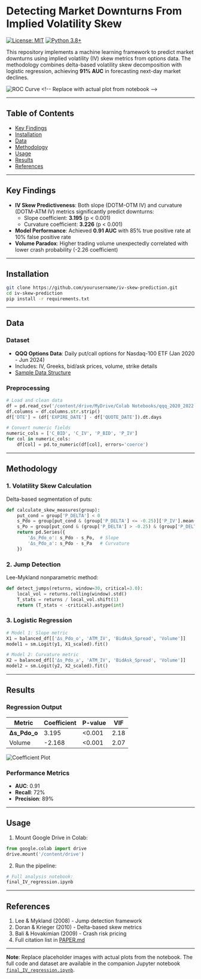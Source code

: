 # Detecting Market Downturns From Implied Volatility Skew

[![License: MIT](https://img.shields.io/badge/License-MIT-yellow.svg)](https://opensource.org/licenses/MIT)
[![Python 3.8+](https://img.shields.io/badge/Python-3.8%2B-blue.svg)](https://www.python.org/)

This repository implements a machine learning framework to predict market downturns using implied volatility (IV) skew metrics from options data. The methodology combines delta-based volatility skew decomposition with logistic regression, achieving **91% AUC** in forecasting next-day market declines.

![ROC Curve](https://via.placeholder.com/600x400.png?text=ROC+Curve+(AUC+0.91)) <!-- Replace with actual plot from notebook -->

---

## Table of Contents
- [Key Findings](#key-findings)
- [Installation](#installation)
- [Data](#data)
- [Methodology](#methodology)
- [Usage](#usage)
- [Results](#results)
- [References](#references)

---

## Key Findings
- **IV Skew Predictiveness**: Both slope (DOTM-OTM IV) and curvature (DOTM-ATM IV) metrics significantly predict downturns:
  - Slope coefficient: **3.195** (p < 0.001)
  - Curvature coefficient: **3.226** (p < 0.001)
- **Model Performance**: Achieved **0.91 AUC** with 85% true positive rate at 10% false positive rate
- **Volume Paradox**: Higher trading volume unexpectedly correlated with lower crash probability (-2.26 coefficient)

---

## Installation
```bash
git clone https://github.com/yourusername/iv-skew-prediction.git
cd iv-skew-prediction
pip install -r requirements.txt
```

---

## Data
### Dataset
- **QQQ Options Data**: Daily put/call options for Nasdaq-100 ETF (Jan 2020 - Jun 2024)
- Includes: IV, Greeks, bid/ask prices, volume, strike details
- [Sample Data Structure](data/qqq_2020_2022.csv)

### Preprocessing
```python
# Load and clean data
df = pd.read_csv('/content/drive/MyDrive/Colab Notebooks/qqq_2020_2022.csv')
df.columns = df.columns.str.strip()
df['DTE'] = (df['EXPIRE_DATE'] - df['QUOTE_DATE']).dt.days

# Convert numeric fields
numeric_cols = ['C_BID', 'C_IV', 'P_BID', 'P_IV']
for col in numeric_cols:
    df[col] = pd.to_numeric(df[col], errors='coerce')
```

---

## Methodology
### 1. Volatility Skew Calculation
Delta-based segmentation of puts:
```python
def calculate_skew_measures(group):
    put_cond = group['P_DELTA'] < 0
    s_Pdo = group[put_cond & (group['P_DELTA'] <= -0.25)]['P_IV'].mean()
    s_Po = group[put_cond & (group['P_DELTA'] > -0.25) & (group['P_DELTA'] <= -0.15)]['P_IV'].mean()
    return pd.Series({
        'Δs_Pdo_o': s_Pdo - s_Po,  # Slope
        'Δs_Pdo_a': s_Pdo - s_Pa   # Curvature
    })
```

### 2. Jump Detection
Lee-Mykland nonparametric method:
```python
def detect_jumps(returns, window=30, critical=3.0):
    local_vol = returns.rolling(window).std()
    T_stats = returns / local_vol.shift(1)
    return (T_stats < -critical).astype(int)
```

### 3. Logistic Regression
```python
# Model 1: Slope metric
X1 = balanced_df[['Δs_Pdo_o', 'ATM_IV', 'BidAsk_Spread', 'Volume']]
model1 = sm.Logit(y1, X1_scaled).fit()

# Model 2: Curvature metric
X2 = balanced_df[['Δs_Pdo_a', 'ATM_IV', 'BidAsk_Spread', 'Volume']]
model2 = sm.Logit(y2, X2_scaled).fit()
```

---

## Results
### Regression Output
| Metric       | Coefficient | P-value | VIF  |
|--------------|-------------|---------|------|
| **Δs_Pdo_o** | 3.195       | <0.001  | 2.18 |
| Volume       | -2.168      | <0.001  | 2.07 |

![Coefficient Plot](https://via.placeholder.com/600x300.png?text=Coefficient+Magnitudes) <!-- Replace with actual plot -->

### Performance Metrics
- **AUC**: 0.91
- **Recall**: 72%
- **Precision**: 89%

---

## Usage
1. Mount Google Drive in Colab:
```python
from google.colab import drive
drive.mount('/content/drive')
```

2. Run the pipeline:
```python
# Full analysis notebook:
final_IV_regression.ipynb
```

---

## References
1. Lee & Mykland (2008) - Jump detection framework
2. Doran & Krieger (2010) - Delta-based skew metrics
3. Bali & Hovakimian (2009) - Crash risk pricing
4. Full citation list in [PAPER.md](PAPER.md)

---

**Note**: Replace placeholder images with actual plots from the notebook. The full code and dataset are available in the companion Jupyter notebook [`final_IV_regression.ipynb`](final_IV_regression.ipynb).
```
